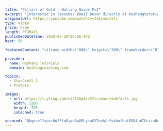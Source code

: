 ```yaml
---
title: "Pillars of Gold - Walling Guide PvZ"
excerpt: "Interested in lessons? Email Devon directly at hushangtutorials@outlook.com ------------------------------------------------------------------------------------------------------- Want to support HuShang Tutorials directly? Patreon is a website where you can contribute a monthly donation that will help"
originalUrl: https://youtube.com/watch?v=I3Sp4sc5Ylc
type: video
price: Free
length: PT3M41S
publishedDateTime: 2020-05-28T20:56:44Z
heat: 50

featuredContent: "<iframe width=\"800\" height=\"500\" frameborder=\"0\" src=\"https://www.youtube.com/embed/I3Sp4sc5Ylc\" allow=\"accelerometer; autoplay; encrypted-media; gyroscope; picture-in-picture\" allowfullscreen></iframe>"

provider:
  name: HuShang Tutorials
  domain: hushangcoaching.com

topics:
  - StarCraft 2
  - Protoss

images:
  - url: https://i.ytimg.com/vi/I3Sp4sc5Ylc/maxresdefault.jpg
    width: 1280
    height: 720
    isCached: true

secured: "Qbgncv1Yxpvs6u2PfqRjwa5wUPLyeaGYTowh/r9vkbufhuLEGU4uWTGcizuUmkvsfjnzbu2bk+PiPKc65zRPJCutZK7oA1zQU7WcYz4si487+h1fqNsvM7wQtSjZzfZp7N1ZHoP6lpXWCLCqAlEkx2aR9cb/mMzLjCnV46Gz6IVo3X5ta8KLfzgT/NNHKem9N60ESEeVGAhOEZqvQ8ck2bQPvzrzkj/qLLOBJ49fONnNeDEC5JMt9/65wR3/BGv6RWN63IuUyRe131wAOdxhePcUFCrqKb8n6h2uu74/KlDXgq8YGyv7vQRjZx1ia+gViNX0ey2zxHbp45hMxulZvm1SPZ+gKUX7F1IjQGu8RKctdm6I2fmzCYKSah/rOO9X7/U3+NdsdTTGdtx7I3LJdwXuUsSMeXDJ36cxnWoAcfY=;OZephtJnmIIer+W5xiNvyw=="
---
```


